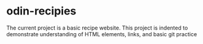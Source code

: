 # odin-recipies

The current project is a basic recipe website. This project is indented to demonstrate understanding of HTML elements, links, and basic git practice